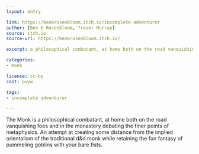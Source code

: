 ```yaml
---
layout: entry

link: https://benkrosenbloom.itch.io/incomplete-adventurer
author: [Ben K Rosenbloom, Trevor Murray]
source: itch.io
source-url: https://benkrosenbloom.itch.io/

excerpt: a philosophical combatant, at home both on the road vanquishing foes and in the monastery debating the finer points of metaphysics.

categories:
- monk

license: cc-by
cost: pwyw

tags:
- incomplete adventurer

---
```


The Monk is a philosophical combatant, at home both on the road vanquishing foes and in the monastery debating the finer points of metaphysics. An attempt at creating some distance from the implied orientalism of the traditional d&d monk while retaining the fun fantasy of pummeling goblins with your bare fists.